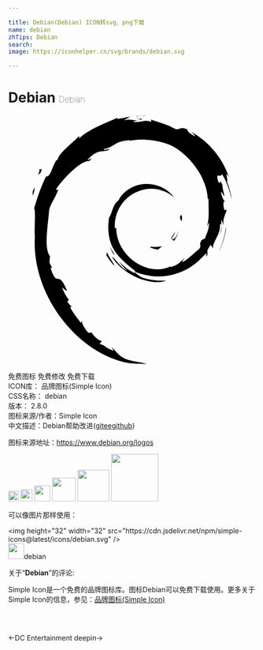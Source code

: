 ```yaml
---

title: Debian(Debian) ICON转svg、png下载
name: debian
zhTips: Debian
search: 
image: https://iconhelper.cn/svg/brands/debian.svg

---
```


# Debian  <small style="font-size: 60%;font-weight: 100">Debian</small>

<div id="svg" class="svg-wrap">
<svg role="img" viewBox="0 0 24 24" xmlns="http://www.w3.org/2000/svg"><title>Debian icon</title><path d="M13.88 12.68c-.4 0 .08.2.6.28.14-.1.27-.22.39-.33a3 3 0 0 1-.99.05M16.02 12.15c.23-.33.4-.69.47-1.06-.06.27-.2.5-.33.73-.75.47-.07-.27 0-.56-.8 1.01-.11.6-.14.89M16.8 10.1c.05-.72-.14-.5-.2-.22.07.04.13.5.2.22M12.38.31c.2.04.45.07.42.12.23-.05.28-.1-.43-.12M12.8.43l-.15.03.14-.01V.43M19.42 10.37c.02.64-.2.95-.38 1.5l-.35.18c-.28.54.03.35-.17.78-.44.39-1.34 1.22-1.62 1.3-.2 0 .14-.25.19-.34-.59.4-.48.6-1.37.85l-.03-.06c-2.22 1.04-5.3-1.02-5.25-3.84-.03.17-.07.13-.12.2a3.55 3.55 0 0 1 2-3.5 3.36 3.36 0 0 1 3.73.48 3.34 3.34 0 0 0-2.72-1.3c-1.18.01-2.28.76-2.65 1.57-.6.38-.67 1.47-.93 1.66-.36 2.6.66 3.72 2.38 5.04.27.19.08.21.12.35a4.7 4.7 0 0 1-1.53-1.16c.23.33.47.66.8.91-.55-.18-1.27-1.3-1.48-1.35.93 1.66 3.78 2.92 5.26 2.3a6.2 6.2 0 0 1-2.33-.28c-.33-.16-.77-.51-.7-.57a5.8 5.8 0 0 0 5.9-.84c.44-.35.93-.94 1.07-.95-.2.32.04.16-.12.44.44-.72-.2-.3.46-1.24l.24.33c-.09-.6.74-1.32.66-2.26.19-.3.2.3 0 .97.29-.74.08-.85.15-1.46.08.2.18.42.23.63-.18-.7.2-1.2.28-1.6-.09-.05-.28.3-.32-.53 0-.37.1-.2.14-.28-.08-.05-.26-.32-.38-.86.08-.13.22.33.34.34-.08-.42-.2-.75-.2-1.08-.34-.68-.12.1-.4-.3-.34-1.09.3-.25.34-.74.54.77.84 1.96.98 2.46-.1-.6-.28-1.2-.49-1.76.16.07-.26-1.24.21-.37A7.82 7.82 0 0 0 17.7 1.6c.18.17.42.39.33.42-.75-.45-.62-.48-.73-.67-.61-.25-.65.02-1.06 0C15.08.73 14.86.8 13.8.4l.05.23c-.77-.25-.9.1-1.73 0-.05-.04.27-.14.53-.18-.74.1-.7-.14-1.43.03.17-.13.36-.21.55-.32-.6.04-1.44.35-1.18.07C9.6.68 7.85 1.3 6.87 2.22L6.84 2c-.45.54-1.96 1.61-2.08 2.31l-.13.03c-.23.4-.38.85-.57 1.26-.3.52-.45.2-.4.28-.6 1.22-.9 2.25-1.16 3.1.18.27 0 1.65.07 2.76-.3 5.46 3.84 10.77 8.36 12 .67.23 1.65.23 2.49.25-.99-.28-1.12-.15-2.08-.49-.7-.32-.85-.7-1.34-1.13l.2.35c-.97-.34-.57-.42-1.36-.67l.21-.27c-.31-.03-.83-.53-.97-.81l-.34.01c-.41-.5-.63-.87-.61-1.16l-.11.2c-.13-.21-1.52-1.9-.8-1.51-.13-.12-.31-.2-.5-.55l.14-.17c-.35-.44-.64-1.02-.62-1.2.2.24.32.3.45.33-.88-2.17-.93-.12-1.6-2.2l.15-.02c-.1-.16-.18-.34-.26-.51l.06-.6c-.63-.74-.18-3.1-.09-4.4.07-.54.53-1.1.88-1.98l-.21-.04c.4-.71 2.34-2.87 3.24-2.76.43-.55-.09 0-.18-.14.96-.99 1.26-.7 1.9-.88.7-.4-.6.16-.27-.15 1.2-.3.85-.7 2.42-.85.16.1-.39.14-.52.26 1-.49 3.15-.37 4.56.27 1.63.77 3.46 3.01 3.53 5.13l.08.02c-.04.85.13 1.82-.17 2.71l.2-.42M9.54 13.23l-.05.28c.26.35.47.73.8 1.01-.24-.47-.42-.66-.75-1.3M10.16 13.2c-.14-.15-.22-.34-.31-.52.08.32.26.6.43.88l-.12-.36M21.1 10.82l-.07.15c-.1.76-.34 1.51-.69 2.21.4-.73.65-1.54.75-2.36M12.45.12c.27-.1.66-.05.95-.12-.37.03-.74.05-1.1.1l.15.02M3.01 5.14c.07.57-.43.8.11.42.3-.66-.11-.18-.1-.42M2.38 7.8c.12-.39.15-.62.2-.84-.35.44-.17.53-.2.83"/></svg>
</div>
<detail full-name='debian'></detail>

<div class="detail-page">
<p>
<span><span class="badge-success badge">免费图标</span> <span class="badge-success badge">免费修改</span>  <span class="badge-success badge">免费下载</span> </span>
<br/>
<span>
ICON库：
<span class="badge-secondary badge">品牌图标(Simple Icon)</span> 
</span>
<br/>
<span>
CSS名称：
<span class="badge-secondary badge">debian</span> 
</span>

<br/>
<span>
版本：
<span class="badge-secondary badge">2.8.0</span> 
</span>
<br/>
<span>图标来源/作者：<span class="badge-light badge">Simple Icon</span></span> 
<br/>
<span class="zh-detail">中文描述：<span class="badge-primary badge">Debian</span><span class="help-link"><span>帮助改进</span>(<a href="https://gitee.com/liuwave/icon-helper/edit/master/json/brands/debian.json" target="_blank" rel="noopener noreferrer">gitee</a><a href="https://github.com/liuwave/icon-helper/edit/master/json/brands/debian.json" target="_blank" rel="noopener noreferrer">github</a></span>)</span><br/>
</p>
</div><div class="description description alert alert-light"><p>图标来源地址：<a href="https://www.debian.org/logos" target="_blank" rel="noopener noreferrer">https://www.debian.org/logos</a></p></div>
<div class="alert alert-dark">
<img height="21" width="21" src="https://cdn.jsdelivr.net/npm/simple-icons@latest/icons/debian.svg" />
<img height="24" width="24" src="https://cdn.jsdelivr.net/npm/simple-icons@latest/icons/debian.svg" />
<img height="32" width="32" src="https://cdn.jsdelivr.net/npm/simple-icons@latest/icons/debian.svg" />
<img height="48" width="48" src="https://cdn.jsdelivr.net/npm/simple-icons@latest/icons/debian.svg" />
<img height="64" width="64" src="https://cdn.jsdelivr.net/npm/simple-icons@latest/icons/debian.svg" />
<img height="96" width="96" src="https://cdn.jsdelivr.net/npm/simple-icons@latest/icons/debian.svg" />

</div>
<div>
  <p>可以像图片那样使用：    
  </p>
  <div class="alert alert-primary" style="font-size: 14px">
    &lt;img height="32" width="32" src="https://cdn.jsdelivr.net/npm/simple-icons@latest/icons/debian.svg" /&gt;
    <copy-btn content='<img height="32" width="32" src="https://cdn.jsdelivr.net/npm/simple-icons@latest/icons/debian.svg" />'></copy-btn>
  </div>
  <div class="alert alert-secondary">
    <img height="32" width="32" src="https://cdn.jsdelivr.net/npm/simple-icons@latest/icons/debian.svg" />debian
    <copy-btn content="debian" btn-title="复制图标名称"></copy-btn>
  </div>
</div>
<div class="icon-detail__container">
<p>关于“<b>Debian</b>”的评论:</p>
</div>
<Vssue title="关于“Debian”的评论" />
<div><p>Simple Icon是一个免费的品牌图标库。图标Debian可以免费下载使用。更多关于  Simple Icon的信息，参见：<a target="_blank" href="https://iconhelper.cn/brands.html">品牌图标(Simple Icon)</a>
</p></div>


<div style="padding:2rem 0 " class="page-nav"><p class="inner"><span class="prev">←<router-link to="/icon/dc-entertainment.html">DC Entertainment</router-link></span> <span class="next"><router-link to="/icon/deepin.html">deepin</router-link>→</span></p></div>
